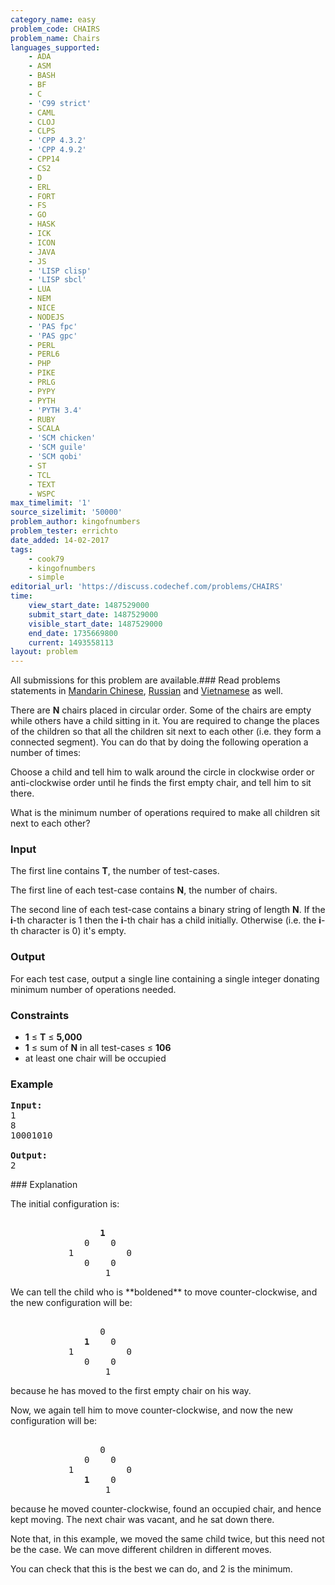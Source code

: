 ```yaml
---
category_name: easy
problem_code: CHAIRS
problem_name: Chairs
languages_supported:
    - ADA
    - ASM
    - BASH
    - BF
    - C
    - 'C99 strict'
    - CAML
    - CLOJ
    - CLPS
    - 'CPP 4.3.2'
    - 'CPP 4.9.2'
    - CPP14
    - CS2
    - D
    - ERL
    - FORT
    - FS
    - GO
    - HASK
    - ICK
    - ICON
    - JAVA
    - JS
    - 'LISP clisp'
    - 'LISP sbcl'
    - LUA
    - NEM
    - NICE
    - NODEJS
    - 'PAS fpc'
    - 'PAS gpc'
    - PERL
    - PERL6
    - PHP
    - PIKE
    - PRLG
    - PYPY
    - PYTH
    - 'PYTH 3.4'
    - RUBY
    - SCALA
    - 'SCM chicken'
    - 'SCM guile'
    - 'SCM qobi'
    - ST
    - TCL
    - TEXT
    - WSPC
max_timelimit: '1'
source_sizelimit: '50000'
problem_author: kingofnumbers
problem_tester: errichto
date_added: 14-02-2017
tags:
    - cook79
    - kingofnumbers
    - simple
editorial_url: 'https://discuss.codechef.com/problems/CHAIRS'
time:
    view_start_date: 1487529000
    submit_start_date: 1487529000
    visible_start_date: 1487529000
    end_date: 1735669800
    current: 1493558113
layout: problem
---
```

All submissions for this problem are available.###  Read problems statements in [Mandarin Chinese](http://www.codechef.com/download/translated/COOK79/mandarin/CHAIRS.pdf), [Russian](http://www.codechef.com/download/translated/COOK79/russian/CHAIRS.pdf) and [Vietnamese](http://www.codechef.com/download/translated/COOK79/vietnamese/CHAIRS.pdf) as well.

There are **N** chairs placed in circular order. Some of the chairs are empty while others have a child sitting in it. You are required to change the places of the children so that all the children sit next to each other (i.e. they form a connected segment). You can do that by doing the following operation a number of times:

Choose a child and tell him to walk around the circle in clockwise order or anti-clockwise order until he finds the first empty chair, and tell him to sit there.

What is the minimum number of operations required to make all children sit next to each other?

### Input

The first line contains **T**, the number of test-cases.

The first line of each test-case contains **N**, the number of chairs.

The second line of each test-case contains a binary string of length **N**. If the **i**-th character is 1 then the **i**-th chair has a child initially. Otherwise (i.e. the **i**-th character is 0) it's empty.

### Output

For each test case, output a single line containing a single integer donating minimum number of operations needed.

### Constraints

- **1** ≤ **T** ≤ **5,000**
- **1** ≤ sum of **N** in all test-cases ≤ **106**
- at least one chair will be occupied

### Example

<pre><b>Input:</b>
1
8
10001010

<b>Output:</b>
2
</pre>### Explanation

The initial configuration is:

<pre>       
                 <b>1</b>
              0    0
           1          0
              0    0
                  1
</pre>We can tell the child who is **boldened** to move counter-clockwise, and the new configuration will be:

<pre>       
                 0
              <b>1</b>    0
           1          0
              0    0
                  1
</pre>because he has moved to the first empty chair on his way.

Now, we again tell him to move counter-clockwise, and now the new configuration will be:

<pre>       
                 0
              0    0
           1          0
              <b>1</b>    0
                  1
</pre>because he moved counter-clockwise, found an occupied chair, and hence kept moving. The next chair was vacant, and he sat down there.

Note that, in this example, we moved the same child twice, but this need not be the case. We can move different children in different moves.

You can check that this is the best we can do, and 2 is the minimum.
